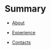 # Summary

- [About](./about.md)

<!-- - [projects](./projects.md) -->

- [Experience](./experience.md)

<!-- - [words](./words.md) -->

- [Contacts](./contacts.md)
